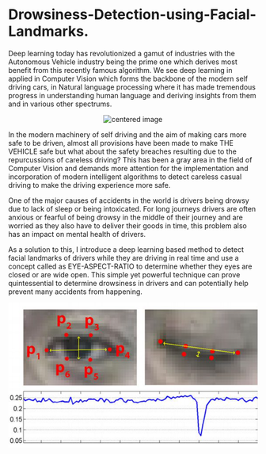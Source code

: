 # Drowsiness-Detection-using-Facial-Landmarks.

Deep learning today has revolutionized a gamut of industries with the Autonomous Vehicle industry being the prime one which derives most benefit from this recently famous algorithm. We see deep learning in applied in Computer Vision which forms the backbone of the modern self driving cars, in Natural language processing where it has made tremendous progress in understanding human language and deriving insights from them and in various other spectrums. 

<center><img src="https://www.compliancesigns.com/media/catalog/product/o/s/osha-accident-prevention-sign-obe-1350_1000_5.gif" alt="centered image" class = "center" width="600"/></center>

In the modern machinery of self driving and the aim of making cars more safe to be driven, almost all provisions have been made to make THE VEHICLE safe but what about the safety 
breaches resulting due to the repurcussions of careless driving? This has been a gray area in the field of Computer Vision and demands more attention for the implementation and incorporation of modern intelligent algorithms to detect careless casual driving to make the driving experience more safe. 

One of the major causes of accidents in the world is drivers being drowsy due to lack of sleep or being intoxicated. For long journeys drivers are often anxious or fearful of being drowsy in the middle of their journey and are worried as they also have to deliver their goods in time, this problem also has an impact on mental health of drivers. 

As a solution to this, I introduce a deep learning based method to detect facial landmarks of drivers while they are driving in real time and use a concept called as EYE-ASPECT-RATIO to determine whether they eyes are closed or are wide open. This simple yet powerful technique can prove quintessential to determine drowsiness in drivers and can potentially help prevent many accidents from happening. 

<center> <img src="https://github.com/AshwinRachha/Drowsiness-Detection-using-Facial-Landmarks./blob/master/Screenshot%20(304).png" alt="centered image" class = "center" width="600"/> </center>


